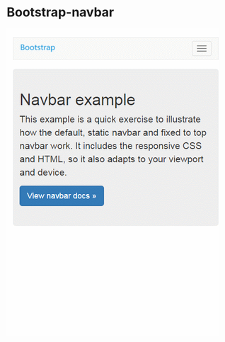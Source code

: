 # Bootstrap-navbar
<img src="https://github.com/Eaaon/Bootstrap-navbar/blob/master/images/navbar.gif"/>
